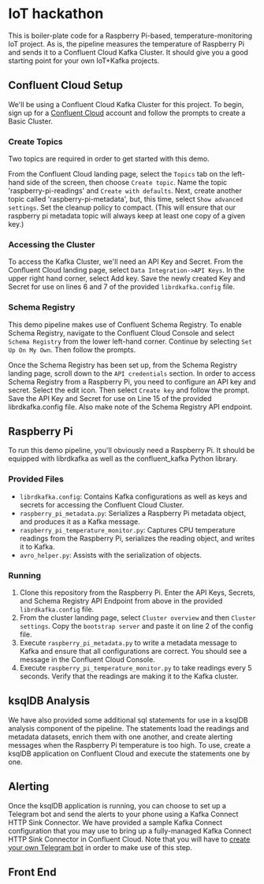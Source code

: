 # IoT hackathon

This is boiler-plate code for a Raspberry Pi-based, temperature-monitoring IoT project. As is, the pipeline measures the temperature of Raspberry Pi and sends it to a Confluent Cloud Kafka Cluster. It should give you a good starting point for your own IoT+Kafka projects.

## Confluent Cloud Setup

We'll be using a Confluent Cloud Kafka Cluster for this project. To begin, sign up for a [Confluent Cloud](https://confluent.cloud) account and follow the prompts to create a Basic Cluster.

### Create Topics
Two topics are required in order to get started with this demo.

From the Confluent Cloud landing page, select the `Topics` tab on the left-hand side of the screen, then choose `Create topic`. Name the topic 'raspberry-pi-readings' and `Create with defaults`. Next, create another topic called 'raspberry-pi-metadata', but, this time, select `Show advanced settings`. Set the cleanup policy to compact. (This will ensure that our raspberry pi metadata topic will always keep at least one copy of a given key.)

### Accessing the Cluster
To access the Kafka Cluster, we'll need an API Key and Secret. From the Confluent Cloud landing page, select `Data Integration->API Keys`. In the upper right hand corner, select Add key. Save the newly created Key and Secret for use on lines 6 and 7 of the provided `librdkafka.config` file.

### Schema Registry
This demo pipeline makes use of Confluent Schema Registry. To enable Schema Registry, navigate to the Confluent Cloud Console and select `Schema Registry` from the lower left-hand corner. Continue by selecting `Set Up On My Own`. Then follow the prompts.

Once the Schema Registry has been set up, from the Schema Registry landing page, scroll down to the `API credentials` section. In order to access Schema Registry from a Raspberry Pi, you need to configure an API key and secret. Select the edit icon. Then select `Create key` and follow the prompt. Save the API Key and Secret for use on Line 15 of the provided librdkafka.config file. Also make note of the Schema Registry API endpoint.

## Raspberry Pi
To run this demo pipeline, you'll obviously need a Raspberry Pi. It should be equipped with librdkafka as well as the confluent_kafka Python library.

### Provided Files

* `librdkafka.config`: Contains Kafka configurations as well as keys and secrets for accessing the Confluent Cloud Cluster.
* `raspberry_pi_metadata.py`: Serializes a Raspberry Pi metadata object, and produces it as a Kafka message.
* `raspberry_pi_temperature_monitor.py`: Captures CPU temperature readings from the Raspberry Pi, serializes the reading object, and writes it to Kafka.
* `avro_helper.py`: Assists with the serialization of objects.

### Running
1. Clone this repository from the Raspberry Pi. Enter the API Keys, Secrets, and Schema Registry API Endpoint from above in the provided `librdkafka.config` file.
2. From the cluster landing page, select `Cluster overview` and then `Cluster settings`. Copy the `bootstrap server` and paste it on line 2 of the config file.
3. Execute `raspberry_pi_metadata.py` to write a metadata message to Kafka and ensure that all configurations are correct. You should see a message in the Confluent Cloud Console.
4. Execute `raspberry_pi_temperature_monitor.py` to take readings every 5 seconds. Verify that the readings are making it to the Kafka cluster.

## ksqlDB Analysis
We have also provided some additional sql statements for use in a ksqlDB analysis component of the pipeline. The statements load the readings and metadata datasets, enrich them with one another, and create alerting messages when the Raspberry Pi temperature is too high. To use, create a ksqlDB application on Confluent Cloud and execute the statements one by one.

## Alerting
Once the ksqlDB application is running, you can choose to set up a Telegram bot and send the alerts to your phone using a Kafka Connect HTTP Sink Connector. We have provided a sample Kafka Connect configuration that you may use to bring up a fully-managed Kafka Connect HTTP Sink Connector in Confluent Cloud. Note that you will have to [create your own Telegram bot](https://core.telegram.org/bots/api) in order to make use of this step.

## Front End
